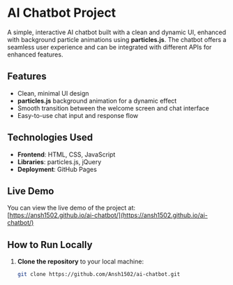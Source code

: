 # AI Chatbot Project

A simple, interactive AI chatbot built with a clean and dynamic UI, enhanced with background particle animations using **particles.js**. The chatbot offers a seamless user experience and can be integrated with different APIs for enhanced features.

## Features

- Clean, minimal UI design
- **particles.js** background animation for a dynamic effect
- Smooth transition between the welcome screen and chat interface
- Easy-to-use chat input and response flow

## Technologies Used

- **Frontend**: HTML, CSS, JavaScript
- **Libraries**: particles.js, jQuery
- **Deployment**: GitHub Pages

## Live Demo

You can view the live demo of the project at:  
[https://ansh1502.github.io/ai-chatbot/](https://ansh1502.github.io/ai-chatbot/)

## How to Run Locally

1. **Clone the repository** to your local machine:

   ```bash
   git clone https://github.com/Ansh1502/ai-chatbot.git
